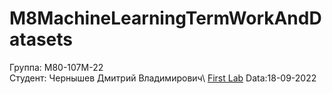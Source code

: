 # M8MachineLearningTermWorkAndDatasets
Группа: М80-107М-22\
Студент: Чернышев Дмитрий Владимирович\\
[First Lab](https://github.com/B3aRrrr/M8LabsAndHomeworks/blob/main/ML_FirstLab.ipynb) Data:18-09-2022
